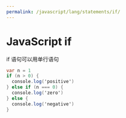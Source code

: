 ```yaml
---
permalink: /javascript/lang/statements/if/
---
```


# JavaScript if

if 语句可以用单行语句

```cs
var n = 1
if (n > 0) {
  console.log('positive')
} else if (n === 0) {
  console.log('zero')
} else {
  console.log('negative')
}
```
